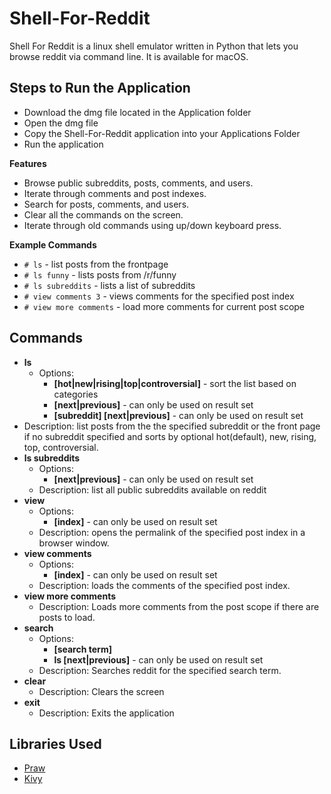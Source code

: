# Shell-For-Reddit

Shell For Reddit is a linux shell emulator written in Python that lets you browse reddit via command line.
It is available for macOS.

## Steps to Run the Application
* Download the dmg file located in the Application folder
* Open the dmg file
* Copy the Shell-For-Reddit application into your Applications Folder
* Run the application

**Features**

* Browse public subreddits, posts, comments, and users.
* Iterate through comments and post indexes.
* Search for posts, comments, and users.
* Clear all the commands on the screen.
* Iterate through old commands using up/down keyboard press.

**Example Commands**

* `# ls` - list posts from the frontpage
* `# ls funny` - lists posts from /r/funny
* `# ls subreddits` - lists a list of subreddits
* `# view comments 3` - views comments for the specified post index
* `# view more comments` - load more comments for current post scope

## Commands

* **ls**
  * Options:
    * **[hot|new|rising|top|controversial]** - sort the list based on categories
    * **[next|previous]** - can only be used on result set
    * **[subreddit] [next|previous]** - can only be used on result set
 * Description: list posts from the the specified subreddit or the front page if no subreddit specified and sorts by optional hot(default), new, rising, top, controversial.
* **ls subreddits**
  * Options:
    * **[next|previous]** - can only be used on result set
  * Description: list all public subreddits available on reddit
* **view**
  * Options:
    * **[index]** - can only be used on result set
  * Description: opens the permalink of the specified post index in a browser window.
* **view comments**
  * Options:
    * **[index]** - can only be used on result set
  * Description: loads the comments of the specified post index.
* **view more comments**
  * Description: Loads more comments from the post scope if there are posts to load.
* **search**
  * Options:
    * **[search term]**
    * **ls [next|previous]** - can only be used on result set
  * Description: Searches reddit for the specified search term.
* **clear**
  * Description: Clears the screen
* **exit**
  * Description: Exits the application

## Libraries Used

- [Praw](https://github.com/praw-dev/praw)
- [Kivy](https://github.com/kivy/kivy)
